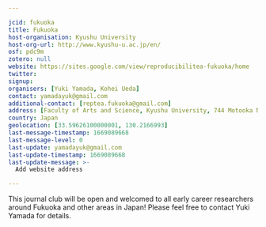```yaml
---

jcid: fukuoka
title: Fukuoka
host-organisation: Kyushu University
host-org-url: http://www.kyushu-u.ac.jp/en/
osf: pdc9m
zotero: null
website: https://sites.google.com/view/reproducibilitea-fukuoka/home
twitter: 
signup: 
organisers: [Yuki Yamada, Kohei Ueda]
contact: yamadayuk@gmail.com
additional-contact: [reptea.fukuoka@gmail.com]
address: [Faculty of Arts and Science, Kyushu University, 744 Motooka Nishi-ku, 819-0395, Fukuoka]
country: Japan
geolocation: [33.59626100000001, 130.2166993]
last-message-timestamp: 1669089668
last-message-level: 0
last-update: yamadayuk@gmail.com
last-update-timestamp: 1669089668
last-update-message: >-
  Add website address

---
```


This journal club will be open and welcomed to all early career researchers around Fukuoka and other areas in Japan! Please feel free to contact Yuki Yamada for details.
